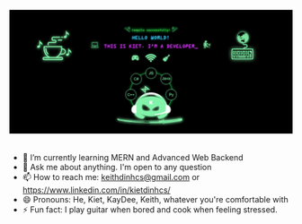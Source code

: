 
<!--
**KeithDinh/KeithDinh** is a ✨ _special_ ✨ repository because its `README.md` (this file) appears on your GitHub profile.
-->
<img src="BannerV7.png"><br><br>
* 🌱 I’m currently learning MERN and Advanced Web Backend
* 💬 Ask me about anything. I'm open to any question
* 📫 How to reach me: keithdinhcs@gmail.com or https://www.linkedin.com/in/kietdinhcs/
* 😄 Pronouns: He, Kiet, KayDee, Keith, whatever you're comfortable with
* ⚡ Fun fact: I play guitar when bored and cook when feeling stressed.
